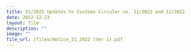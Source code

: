 ```yaml
---
title: 21/2022 Updates to Customs Circular no. 11/2022 and 12/2022
date: 2022-12-23
layout: file
description: ""
image: ""
file_url: /files/Notice_21_2022 (Ver 1).pdf
---
```



